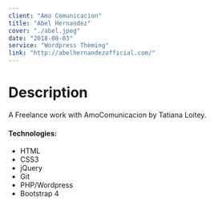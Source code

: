 ```yaml
---
client: "Amo Comunicacion"
title: "Abel Hernandez"
cover: "./abel.jpeg"
date: "2018-08-03"
service: "Wordpress Theming"
link: "http://abelhernandezofficial.com/"
---
```

# Description

A Freelance work with AmoComunicacion by Tatiana Loitey.

#### Technologies:

- HTML
- CSS3
- jQuery
- Git
- PHP/Wordpress
- Bootstrap 4